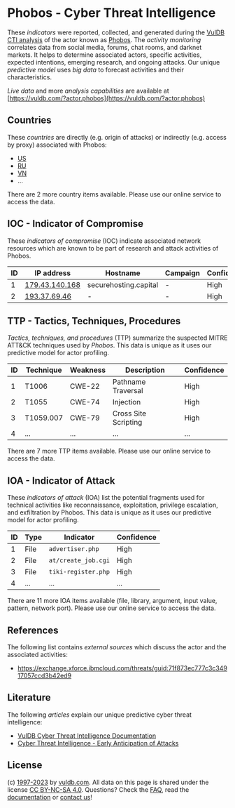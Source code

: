 # Phobos - Cyber Threat Intelligence

These _indicators_ were reported, collected, and generated during the [VulDB CTI analysis](https://vuldb.com/?kb.cti) of the actor known as [Phobos](https://vuldb.com/?actor.phobos). The _activity monitoring_ correlates data from social media, forums, chat rooms, and darknet markets. It helps to determine associated actors, specific activities, expected intentions, emerging research, and ongoing attacks. Our unique _predictive model_ uses _big data_ to forecast activities and their characteristics.

_Live data_ and more _analysis capabilities_ are available at [https://vuldb.com/?actor.phobos](https://vuldb.com/?actor.phobos)

## Countries

These _countries_ are directly (e.g. origin of attacks) or indirectly (e.g. access by proxy) associated with Phobos:

* [US](https://vuldb.com/?country.us)
* [RU](https://vuldb.com/?country.ru)
* [VN](https://vuldb.com/?country.vn)
* ...

There are 2 more country items available. Please use our online service to access the data.

## IOC - Indicator of Compromise

These _indicators of compromise_ (IOC) indicate associated network resources which are known to be part of research and attack activities of Phobos.

ID | IP address | Hostname | Campaign | Confidence
-- | ---------- | -------- | -------- | ----------
1 | [179.43.140.168](https://vuldb.com/?ip.179.43.140.168) | securehosting.capital | - | High
2 | [193.37.69.46](https://vuldb.com/?ip.193.37.69.46) | - | - | High

## TTP - Tactics, Techniques, Procedures

_Tactics, techniques, and procedures_ (TTP) summarize the suspected MITRE ATT&CK techniques used by _Phobos_. This data is unique as it uses our predictive model for actor profiling.

ID | Technique | Weakness | Description | Confidence
-- | --------- | -------- | ----------- | ----------
1 | T1006 | CWE-22 | Pathname Traversal | High
2 | T1055 | CWE-74 | Injection | High
3 | T1059.007 | CWE-79 | Cross Site Scripting | High
4 | ... | ... | ... | ...

There are 7 more TTP items available. Please use our online service to access the data.

## IOA - Indicator of Attack

These _indicators of attack_ (IOA) list the potential fragments used for technical activities like reconnaissance, exploitation, privilege escalation, and exfiltration by Phobos. This data is unique as it uses our predictive model for actor profiling.

ID | Type | Indicator | Confidence
-- | ---- | --------- | ----------
1 | File | `advertiser.php` | High
2 | File | `at/create_job.cgi` | High
3 | File | `tiki-register.php` | High
4 | ... | ... | ...

There are 11 more IOA items available (file, library, argument, input value, pattern, network port). Please use our online service to access the data.

## References

The following list contains _external sources_ which discuss the actor and the associated activities:

* https://exchange.xforce.ibmcloud.com/threats/guid:71f873ec777c3c34917057ccd3b42ed9

## Literature

The following _articles_ explain our unique predictive cyber threat intelligence:

* [VulDB Cyber Threat Intelligence Documentation](https://vuldb.com/?kb.cti)
* [Cyber Threat Intelligence - Early Anticipation of Attacks](https://www.scip.ch/en/?labs.20201022)

## License

(c) [1997-2023](https://vuldb.com/?kb.changelog) by [vuldb.com](https://vuldb.com/?kb.about). All data on this page is shared under the license [CC BY-NC-SA 4.0](https://creativecommons.org/licenses/by-nc-sa/4.0/). Questions? Check the [FAQ](https://vuldb.com/?kb.faq), read the [documentation](https://vuldb.com/?kb) or [contact us](https://vuldb.com/?contact)!
